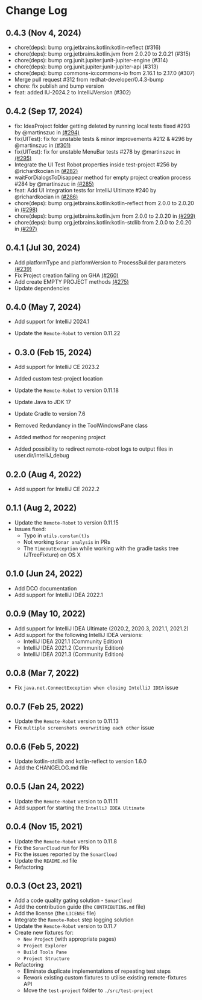 # Change Log

## 0.4.3 (Nov 4, 2024)
- chore(deps): bump org.jetbrains.kotlin:kotlin-reflect (#316)
- chore(deps): bump org.jetbrains.kotlin.jvm from 2.0.20 to 2.0.21 (#315)
- chore(deps): bump org.junit.jupiter:junit-jupiter-engine (#314)
- chore(deps): bump org.junit.jupiter:junit-jupiter-api (#313)
- chore(deps): bump commons-io:commons-io from 2.16.1 to 2.17.0 (#307)
- Merge pull request #312 from redhat-developer/0.4.3-bump
- chore: fix publish and bump version
- feat: added IU-2024.2 to IntelliJVersion (#302)

## 0.4.2 (Sep 17, 2024)
 - fix: IdeaProject folder getting deleted by running local tests fixed #293 by @martinszuc in [(#294)](https://github.com/redhat-developer/intellij-common-ui-test-library/pull/294)
 - fix(UITest): fix for unstable tests & minor improvements #212 & #296 by @martinszuc in [(#301)](https://github.com/redhat-developer/intellij-common-ui-test-library/pull/301)
 - fix(UITest): fix for unstable MenuBar tests #278 by @martinszuc in [(#295)](https://github.com/redhat-developer/intellij-common-ui-test-library/pull/295)
 - Integrate the UI Test Robot properties inside test-project #256 by @richardkocian in [(#282)](https://github.com/redhat-developer/intellij-common-ui-test-library/pull/295)
 - waitForDialogsToDisappear method for empty project creation process #284 by @martinszuc in [(#285)](https://github.com/redhat-developer/intellij-common-ui-test-library/pull/285)
 - feat: Add UI integration tests for IntelliJ Ultimate #240 by @richardkocian in  [(#286)](https://github.com/redhat-developer/intellij-common-ui-test-library/pull/286)
 - chore(deps): bump org.jetbrains.kotlin:kotlin-reflect from 2.0.0 to 2.0.20 in [(#298)](https://github.com/redhat-developer/intellij-common-ui-test-library/pull/298)
 - chore(deps): bump org.jetbrains.kotlin.jvm from 2.0.0 to 2.0.20 in [(#299)](https://github.com/redhat-developer/intellij-common-ui-test-library/pull/299)
 - chore(deps): bump org.jetbrains.kotlin:kotlin-stdlib from 2.0.0 to 2.0.20 in [(#297)](https://github.com/redhat-developer/intellij-common-ui-test-library/pull/297)

## 0.4.1 (Jul 30, 2024)
- Add platformType and platformVersion to ProcessBuilder parameters [(#239)](https://github.com/redhat-developer/intellij-common-ui-test-library/pull/239)
- Fix Project creation failing on GHA [(#260)](https://github.com/redhat-developer/intellij-common-ui-test-library/pull/260)
- Add create EMPTY PROJECT methods [(#275)](https://github.com/redhat-developer/intellij-common-ui-test-library/pull/275)
- Update dependencies

## 0.4.0 (May 7, 2024)
- Add support for IntelliJ 2024.1
- Update the `Remote-Robot` to version 0.11.22

- ## 0.3.0 (Feb 15, 2024)
 - Add support for IntelliJ CE 2023.2
 - Added custom test-project location
 - Update the `Remote-Robot` to version 0.11.18
 - Update Java to JDK 17
 - Update Gradle to version 7.6
 - Removed Redundancy in the ToolWindowsPane class
 - Added method for reopening project
 - Added possibility to redirect remote-robot logs to output files in user.dir/intelliJ_debug 

## 0.2.0 (Aug 4, 2022)
 - Add support for IntelliJ CE 2022.2

## 0.1.1 (Aug 2, 2022)
 - Update the `Remote-Robot` to version 0.11.15
 - Issues fixed:
   - Typo in `utils.constan(t)s`
   - Not working `Sonar analysis` in PRs
   - The `TimeoutException` while working with the gradle tasks tree (JTreeFixture) on OS X

## 0.1.0 (Jun 24, 2022)
 - Add DCO documentation
 - Add support for IntelliJ IDEA 2022.1

## 0.0.9 (May 10, 2022)
 - Add support for IntelliJ IDEA Ultimate (2020.2, 2020.3, 2021.1, 2021.2)
 - Add support for the following IntelliJ IDEA versions: 
   - IntelliJ IDEA 2021.1 (Community Edition)
   - IntelliJ IDEA 2021.2 (Community Edition)
   - IntelliJ IDEA 2021.3 (Community Edition)

## 0.0.8 (Mar 7, 2022)
 - Fix `java.net.ConnectException when closing IntelliJ IDEA` issue

## 0.0.7 (Feb 25, 2022)
 - Update the `Remote-Robot` version to 0.11.13
 - Fix `multiple screenshots overwriting each other` issue

## 0.0.6 (Feb 5, 2022)
 - Update kotlin-stdlib and kotlin-reflect to version 1.6.0
 - Add the CHANGELOG.md file

## 0.0.5 (Jan 24, 2022)
 - Update the `Remote-Robot` version to 0.11.11
 - Add support for starting the `IntelliJ IDEA Ultimate`

## 0.0.4 (Nov 15, 2021)
 - Update the `Remote-Robot` version to 0.11.8
 - Fix the `SonarCloud` run for PRs
 - Fix the issues reported by the `SonarCloud`
 - Update the `README.md` file
 - Refactoring

## 0.0.3 (Oct 23, 2021)
 - Add a code quality gating solution - `SonarCloud`
 - Add the contribution guide (the `CONTRIBUTING.md` file)
 - Add the license (the `LICENSE` file)
 - Integrate the `Remote-Robot` step logging solution
 - Update the `Remote-Robot` version to 0.11.7
 - Create new fixtures for:
   - `New Project` (with appropriate pages)
   - `Project Explorer` 
   - `Build Tools Pane`
   - `Project Structure`
 - Refactoring
   - Eliminate duplicate implementations of repeating test steps
   - Rework existing custom fixtures to utilise existing remote-fixtures API
   - Move the `test-project` folder to `./src/test-project`
